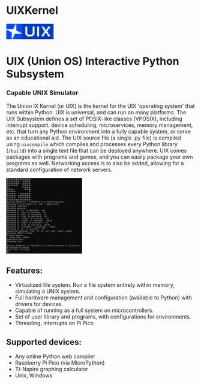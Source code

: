# UIXKernel
<img src="/display/UIX_Large.png" alt="UIX Logo" style="width:25%;">

# UIX (Union OS) Interactive Python Subsystem

### Capable UNIX Simulator

The Union IX Kernel (or UIX) is the kernel for the UIX 'operating system' that runs within Python. UIX is universal, and can run on many platforms. The UIX Subsystem defines a set of POSIX-like classes (VPOSIX), including interrupt support, device scheduling, microservices, memory management, etc. that turn any Python environment into a fully capable system, or serve as an educational aid. The UIX source file (a single .py file) is compiled using `uixcompile` which compiles and processes every Python library (`/build`) into a single text file that can be deployed anywhere. UIX comes packages with programs and games, and you can easily package your own programs as well. Networking access is to also be added, allowing for a standard configuration of network servers.

<img src="/display/screenshot.png" alt="UIX Logo" style="width:40%;">

## Features:
- Virtualized file system. Run a file system entirely within memory, simulating a UNIX system.
- Full hardware management and configuration (available to Python) with drivers for devices.
- Capable of running as a full system on microcontrollers. 
- Set of user library and programs, with configurations for environments.
- Threading, interrupts on Pi Pico

## Supported devices:
- Any online Python web compiler
- Raspberry Pi Pico (via MicroPython)
- TI-Nspire graphing calculator
- Unix, Windows
